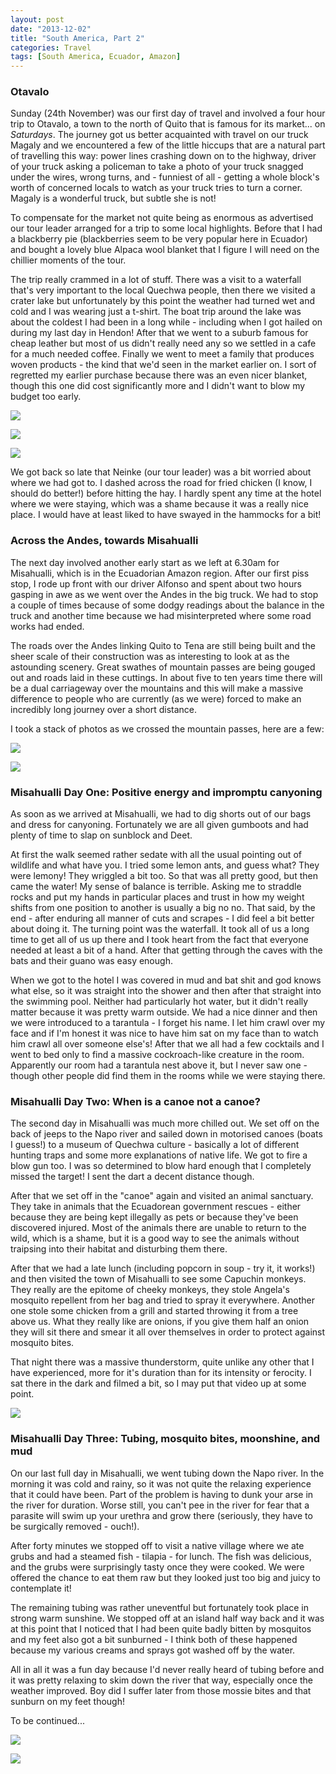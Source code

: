 ```yaml
---
layout: post
date: "2013-12-02"
title: "South America, Part 2"
categories: Travel
tags: [South America, Ecuador, Amazon]
---
```


### Otavalo

Sunday (24th November) was our first day of travel and involved a four hour trip to Otavalo, a town to the north of Quito that is famous for its market... on _Saturdays_. The journey got us better acquainted with travel on our truck Magaly and we encountered a few of the little hiccups that are a natural part of travelling this way: power lines crashing down on to the highway, driver of your truck asking a policeman to take a photo of your truck snagged under the wires, wrong turns, and - funniest of all - getting a whole block's worth of concerned locals to watch as your truck tries to turn a corner. Magaly is a wonderful truck, but subtle she is not!

To compensate for the market not quite being as enormous as advertised our tour leader arranged for a trip to some local highlights. Before that I had a blackberry pie (blackberries seem to be very popular here in Ecuador) and bought a lovely blue Alpaca wool blanket that I figure I will need on the chillier moments of the tour.

The trip really crammed in a lot of stuff. There was a visit to a waterfall that's very important to the local Quechwa people, then there we visited a crater lake but unfortunately by this point the weather had turned wet and cold and I was wearing just a t-shirt. The boat trip around the lake was about the coldest I had been in a long while - including when I got hailed on during my last day in Hendon! After that we went to a suburb famous for cheap leather but most of us didn't really need any so we settled in a cafe for a much needed coffee. Finally we went to meet a family that produces woven products - the kind that we'd seen in the market earlier on. I sort of regretted my earlier purchase because there was an even nicer blanket, though this one did cost significantly more and I didn't want to blow my budget too early.

![](/assets/images/south_america/part_2/01.jpg)

![](/assets/images/south_america/part_2/02.jpg)

![](/assets/images/south_america/part_2/03.jpg)

We got back so late that Neinke (our tour leader) was a bit worried about where we had got to. I dashed across the road for fried chicken (I know, I should do better!) before hitting the hay. I hardly spent any time at the hotel where we were staying, which was a shame because it was a really nice place. I would have at least liked to have swayed in the hammocks for a bit!

### Across the Andes, towards Misahualli

The next day involved another early start as we left at 6.30am for Misahualli, which is in the Ecuadorian Amazon region. After our first piss stop, I rode up front with our driver Alfonso and spent about two hours gasping in awe as we went over the Andes in the big truck. We had to stop a couple of times because of some dodgy readings about the balance in the truck and another time because we had misinterpreted where some road works had ended.

The roads over the Andes linking Quito to Tena are still being built and the sheer scale of their construction was as interesting to look at as the astounding scenery. Great swathes of mountain passes are being gouged out and roads laid in these cuttings. In about five to ten years time there will be a dual carriageway over the mountains and this will make a massive difference to people who are currently (as we were) forced to make an incredibly long journey over a short distance.

I took a stack of photos as we crossed the mountain passes, here are a few:

![](/assets/images/south_america/part_2/04.jpg)

![](/assets/images/south_america/part_2/05.jpg)

### Misahualli Day One: Positive energy and impromptu canyoning

As soon as we arrived at Misahualli, we had to dig shorts out of our bags and dress for canyoning. Fortunately we are all given gumboots and had plenty of time to slap on sunblock and Deet.

At first the walk seemed rather sedate with all the usual pointing out of wildlife and what have you. I tried some lemon ants, and guess what? They were lemony! They wriggled a bit too. So that was all pretty good, but then came the water! My sense of balance is terrible. Asking me to straddle rocks and put my hands in particular places and trust in how my weight shifts from one position to another is usually a big no no. That said, by the end - after enduring all manner of cuts and scrapes - I did feel a bit better about doing it. The turning point was the waterfall. It took all of us a long time to get all of us up there and I took heart from the fact that everyone needed at least a bit of a hand. After that getting through the caves with the bats and their guano was easy enough.

When we got to the hotel I was covered in mud and bat shit and god knows what else, so it was straight into  the shower and then                   after that straight into the swimming pool. Neither had particularly hot water, but it didn't really matter because it was pretty warm outside. We had a nice dinner and then we were introduced to a tarantula - I forget his name. I let him crawl over my face and if I'm honest it was nice to have him sat on my face than to watch him crawl all over someone else's! After that we all had a few cocktails and I went to bed only to find a massive cockroach-like creature in the room. Apparently our room had a tarantula nest above it, but I never saw one - though other people did find them in the rooms while we were staying there.

### Misahualli Day Two: When is a canoe not a canoe?

The second day in Misahualli was much more chilled out. We set off on the back of jeeps to the Napo river and sailed down in motorised canoes (boats I guess!) to a museum of Quechwa culture - basically a lot of different hunting traps and some more explanations of native life. We got to fire a blow gun too. I was so determined to blow hard enough that I completely missed the target! I sent the dart a decent distance though.

After that we set off in the "canoe" again and visited an animal sanctuary. They take in animals that the Ecuadorean government rescues - either because they are being kept illegally as pets or because they've been discovered injured. Most of the animals there are unable to return to the wild, which is a shame, but it is a good way to see the animals without traipsing into their habitat and disturbing them there.

After that we had a late lunch (including popcorn in soup - try it, it works!) and then visited the town of Misahualli to see some Capuchin monkeys. They really are the epitome of cheeky monkeys, they stole Angela's mosquito repellent from her bag and tried to spray it everywhere. Another one stole some chicken from a grill and started throwing it from a tree above us. What they really like are onions, if you give them half an onion they will sit there and smear it all over themselves in order to protect against mosquito bites.

That night there was a massive thunderstorm, quite unlike any other that I have experienced, more for it's duration than for its intensity or ferocity. I sat there in the dark and filmed a bit, so I may put that video up at some point.

![](/assets/images/south_america/part_2/06.jpg)

### Misahualli Day Three: Tubing, mosquito bites, moonshine, and mud

On our last full day in Misahualli, we went tubing down the Napo river. In the morning it was cold and rainy, so it was not quite the relaxing experience that it could have been. Part of the problem is having to dunk your arse in the river for  duration. Worse still, you can't pee in the river for fear that a parasite will swim up your urethra and grow there (seriously, they have to be surgically removed - ouch!).

After forty minutes we stopped off to visit a native village where we ate grubs and had a steamed fish - tilapia - for lunch. The fish was delicious, and the grubs were surprisingly tasty once they were cooked. We were offered the chance to eat them raw but they looked just too big and juicy to contemplate it!

The remaining tubing was rather uneventful but fortunately took place in strong warm sunshine. We stopped off at an island half way back and it was at this point that I noticed that I had been quite badly bitten by mosquitos and my feet also got a bit sunburned - I think both of these happened because my various creams and sprays got washed off by the water.

All in all it was a fun day because I'd never really heard of tubing before and it was pretty relaxing to skim down the river that way, especially once the weather improved. Boy did I suffer later from those mossie bites and that sunburn on my feet though!

To be continued...

![](/assets/images/south_america/part_2/07.jpg)

![](/assets/images/south_america/part_2/08.jpg)